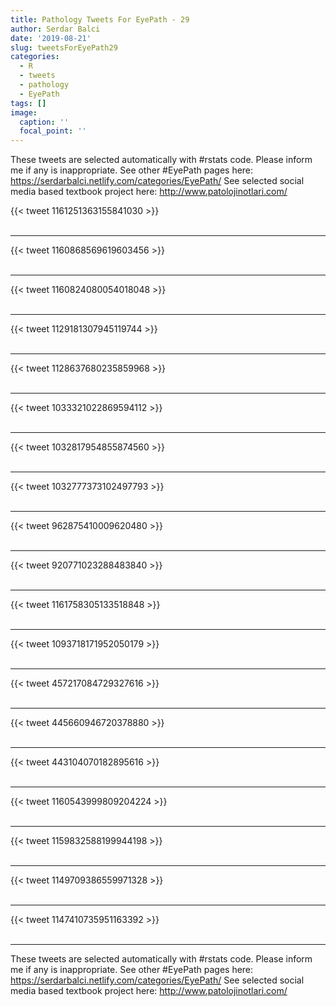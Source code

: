 ```yaml
---
title: Pathology Tweets For EyePath - 29
author: Serdar Balci
date: '2019-08-21'
slug: tweetsForEyePath29
categories:
  - R
  - tweets
  - pathology
  - EyePath
tags: []
image:
  caption: ''
  focal_point: ''
---
```



These tweets are selected automatically with #rstats code. Please inform me if any is inappropriate.
See other #EyePath pages here: https://serdarbalci.netlify.com/categories/EyePath/ 
See selected social media based textbook project here: http://www.patolojinotlari.com/

{{< tweet 1161251363155841030 >}}
<br>
<br>
<hr>
{{< tweet 1160868569619603456 >}}
<br>
<br>
<hr>
{{< tweet 1160824080054018048 >}}
<br>
<br>
<hr>
{{< tweet 1129181307945119744 >}}
<br>
<br>
<hr>
{{< tweet 1128637680235859968 >}}
<br>
<br>
<hr>
{{< tweet 1033321022869594112 >}}
<br>
<br>
<hr>
{{< tweet 1032817954855874560 >}}
<br>
<br>
<hr>
{{< tweet 1032777373102497793 >}}
<br>
<br>
<hr>
{{< tweet 962875410009620480 >}}
<br>
<br>
<hr>
{{< tweet 920771023288483840 >}}
<br>
<br>
<hr>
{{< tweet 1161758305133518848 >}}
<br>
<br>
<hr>
{{< tweet 1093718171952050179 >}}
<br>
<br>
<hr>
{{< tweet 457217084729327616 >}}
<br>
<br>
<hr>
{{< tweet 445660946720378880 >}}
<br>
<br>
<hr>
{{< tweet 443104070182895616 >}}
<br>
<br>
<hr>
{{< tweet 1160543999809204224 >}}
<br>
<br>
<hr>
{{< tweet 1159832588199944198 >}}
<br>
<br>
<hr>
{{< tweet 1149709386559971328 >}}
<br>
<br>
<hr>
{{< tweet 1147410735951163392 >}}
<br>
<br>
<hr>


These tweets are selected automatically with #rstats code. Please inform me if any is inappropriate.
See other #EyePath pages here: https://serdarbalci.netlify.com/categories/EyePath/ 
See selected social media based textbook project here: http://www.patolojinotlari.com/
